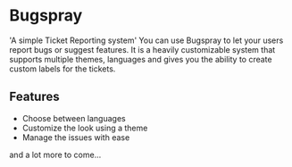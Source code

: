Bugspray
========

'A simple Ticket Reporting system'
You can use Bugspray to let your users report bugs or suggest features. It is a heavily customizable system that supports multiple themes, languages and gives you the ability to create custom labels for the tickets.

Features
--------
- Choose between languages
- Customize the look using a theme
- Manage the issues with ease

and a lot more to come...
